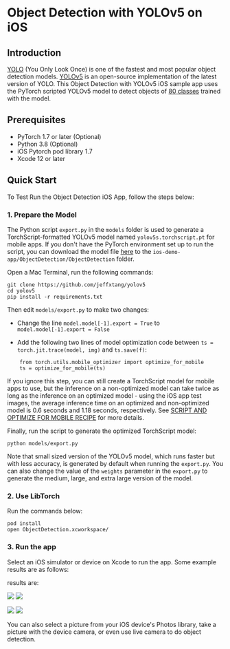 # Object Detection with YOLOv5 on iOS

## Introduction

[YOLO](https://pjreddie.com/darknet/yolo/) (You Only Look Once) is one of the fastest and most popular object detection models. [YOLOv5](https://github.com/ultralytics/yolov5) is an open-source implementation of the latest version of YOLO. This Object Detection with YOLOv5 iOS sample app uses the PyTorch scripted YOLOv5 model to detect objects of [80 classes](https://github.com/ultralytics/yolov5/blob/master/data/coco.yaml) trained with the model.

## Prerequisites

* PyTorch 1.7 or later (Optional)
* Python 3.8 (Optional)
* iOS Pytorch pod library 1.7
* Xcode 12 or later

## Quick Start

To Test Run the Object Detection iOS App, follow the steps below:

### 1. Prepare the Model

The Python script `export.py` in the `models` folder is used to generate a TorchScript-formatted YOLOv5 model named `yolov5s.torchscript.pt`  for mobile apps. If you don't have the PyTorch environment set up to run the script, you can download the model file [here](https://drive.google.com/file/d/15FFbi1ajWh02Dqc4W4HdGI45Th3VhbkR/view?usp=sharing) to the `ios-demo-app/ObjectDetection/ObjectDetection` folder.

Open a Mac Terminal, run the following commands:

```
git clone https://github.com/jeffxtang/yolov5
cd yolov5
pip install -r requirements.txt
```

Then edit `models/export.py` to make two changes:

* Change the line `model.model[-1].export = True` to `model.model[-1].export = False`

* Add the following two lines of model optimization code between `ts = torch.jit.trace(model, img)` and `ts.save(f)`:

```
    from torch.utils.mobile_optimizer import optimize_for_mobile
    ts = optimize_for_mobile(ts)
```

If you ignore this step, you can still create a TorchScript model for mobile apps to use, but the inference on a non-optimized model can take twice as long as the inference on an optimized model - using the iOS app test images, the average inference time on an optimized and non-optimized model is 0.6 seconds and 1.18 seconds, respectively. See [SCRIPT AND OPTIMIZE FOR MOBILE RECIPE](https://pytorch.org/tutorials/recipes/script_optimized.html) for more details.

Finally, run the script to generate the optimized TorchScript model:

```
python models/export.py
```

Note that small sized version of the YOLOv5 model, which runs faster but with less accuracy, is generated by default when running the `export.py`. You can also change the value of the `weights` parameter in the `export.py` to generate the medium, large, and extra large version of the model.

### 2. Use LibTorch

Run the commands below:

```
pod install
open ObjectDetection.xcworkspace/
```

### 3. Run the app
Select an iOS simulator or device on Xcode to run the app. Some example results are as follows:

results are:

![](screenshot1.png)
![](screenshot2.png)

![](screenshot3.png)
![](screenshot4.png)


You can also select a picture from your iOS device's Photos library, take a picture with the device camera, or even use live camera to do object detection.
